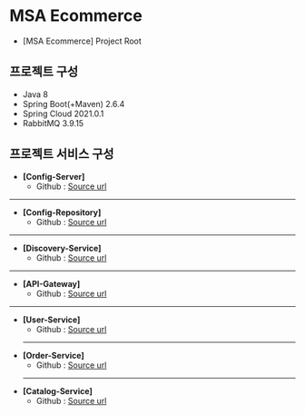# MSA Ecommerce
- [MSA Ecommerce] Project Root

## 프로젝트 구성
- Java 8
- Spring Boot(+Maven) 2.6.4
- Spring Cloud 2021.0.1
- RabbitMQ 3.9.15

## 프로젝트 서비스 구성
- **[Config-Server]**
  - Github : [Source url](https://github.com/heom/MSA-Ecommerce-ConfigServer)
------------
- **[Config-Repository]**
  - Github : [Source url](https://github.com/heom/MSA-Ecommerce-Config)
------------
- **[Discovery-Service]**
  - Github : [Source url](https://github.com/heom/MSA-Ecommerce-DiscoveryService)
------------
- **[API-Gateway]**
  - Github : [Source url](https://github.com/heom/MSA-Ecommerce-ApiGateway)
------------
- **[User-Service]**
  - Github : [Source url](https://github.com/heom/MSA-Ecommerce-UserService)
  ------------
- **[Order-Service]**
  - Github : [Source url](https://github.com/heom/MSA-Ecommerce-OrderService)
  ------------
- **[Catalog-Service]**
  - Github : [Source url](https://github.com/heom/MSA-Ecommerce-CatalogService)
